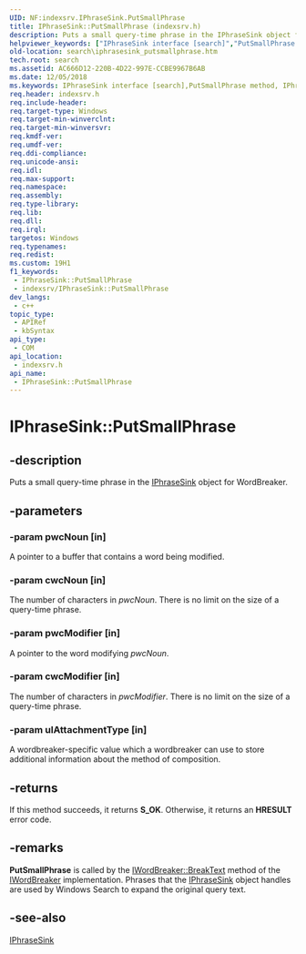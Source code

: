 ```yaml
---
UID: NF:indexsrv.IPhraseSink.PutSmallPhrase
title: IPhraseSink::PutSmallPhrase (indexsrv.h)
description: Puts a small query-time phrase in the IPhraseSink object for WordBreaker.
helpviewer_keywords: ["IPhraseSink interface [search]","PutSmallPhrase method","IPhraseSink.PutSmallPhrase","IPhraseSink::PutSmallPhrase","PutSmallPhrase","PutSmallPhrase method [search]","PutSmallPhrase method [search]","IPhraseSink interface","indexsrv/IPhraseSink::PutSmallPhrase","search.iphrasesink_putsmallphrase"]
old-location: search\iphrasesink_putsmallphrase.htm
tech.root: search
ms.assetid: AC666D12-220B-4D22-997E-CCBE9967B6AB
ms.date: 12/05/2018
ms.keywords: IPhraseSink interface [search],PutSmallPhrase method, IPhraseSink.PutSmallPhrase, IPhraseSink::PutSmallPhrase, PutSmallPhrase, PutSmallPhrase method [search], PutSmallPhrase method [search],IPhraseSink interface, indexsrv/IPhraseSink::PutSmallPhrase, search.iphrasesink_putsmallphrase
req.header: indexsrv.h
req.include-header: 
req.target-type: Windows
req.target-min-winverclnt: 
req.target-min-winversvr: 
req.kmdf-ver: 
req.umdf-ver: 
req.ddi-compliance: 
req.unicode-ansi: 
req.idl: 
req.max-support: 
req.namespace: 
req.assembly: 
req.type-library: 
req.lib: 
req.dll: 
req.irql: 
targetos: Windows
req.typenames: 
req.redist: 
ms.custom: 19H1
f1_keywords:
 - IPhraseSink::PutSmallPhrase
 - indexsrv/IPhraseSink::PutSmallPhrase
dev_langs:
 - c++
topic_type:
 - APIRef
 - kbSyntax
api_type:
 - COM
api_location:
 - indexsrv.h
api_name:
 - IPhraseSink::PutSmallPhrase
---
```


# IPhraseSink::PutSmallPhrase


## -description

Puts a small query-time phrase in the <a href="/windows/desktop/api/indexsrv/nn-indexsrv-iphrasesink">IPhraseSink</a> object for WordBreaker.

## -parameters

### -param pwcNoun [in]

A pointer to a buffer that contains a word being modified.

### -param cwcNoun [in]

The number of characters in <i>pwcNoun</i>. There is no limit on the size of a query-time phrase.

### -param pwcModifier [in]

A pointer to the word modifying <i>pwcNoun</i>.

### -param cwcModifier [in]

The number of characters in <i>pwcModifier</i>. There is no limit on the size of a query-time phrase.

### -param ulAttachmentType [in]

A wordbreaker-specific value which a 
 wordbreaker can use to store additional information about the method of composition.

## -returns

If this method succeeds, it returns <b>S_OK</b>. Otherwise, it returns an <b>HRESULT</b> error code.

## -remarks

<b>PutSmallPhrase</b> is called by the <a href="/windows/desktop/api/indexsrv/nf-indexsrv-iwordbreaker-breaktext">IWordBreaker::BreakText</a> method of the <a href="/windows/desktop/api/indexsrv/nn-indexsrv-iwordbreaker">IWordBreaker</a> implementation. Phrases that the <a href="/windows/desktop/api/indexsrv/nn-indexsrv-iphrasesink">IPhraseSink</a> object handles are used by Windows Search to expand the original query text.

## -see-also

<a href="/windows/desktop/api/indexsrv/nn-indexsrv-iphrasesink">IPhraseSink</a>

